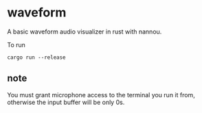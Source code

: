 # waveform

A basic waveform audio visualizer in rust with nannou.

To run
```
cargo run --release
```

## note

You must grant microphone access to the terminal you run it from, otherwise the input buffer will be only 0s.

